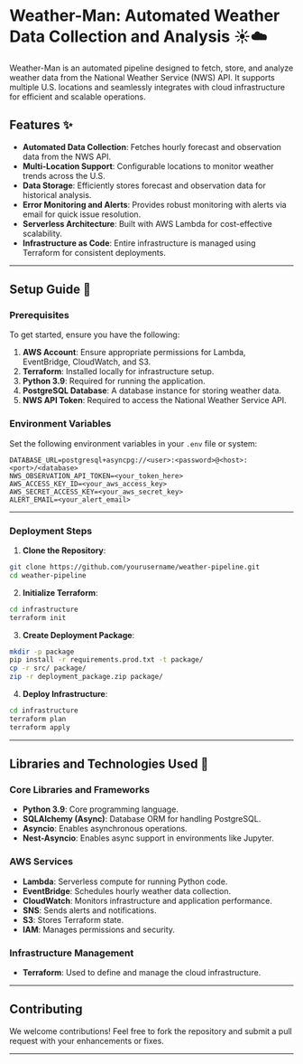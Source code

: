 # Weather-Man: Automated Weather Data Collection and Analysis ☀️☁️

Weather-Man is an automated pipeline designed to fetch, store, and analyze weather data from the National Weather Service (NWS) API. It supports multiple U.S. locations and seamlessly integrates with cloud infrastructure for efficient and scalable operations.

## Features ✨

- **Automated Data Collection**: Fetches hourly forecast and observation data from the NWS API.
- **Multi-Location Support**: Configurable locations to monitor weather trends across the U.S.
- **Data Storage**: Efficiently stores forecast and observation data for historical analysis.
- **Error Monitoring and Alerts**: Provides robust monitoring with alerts via email for quick issue resolution.
- **Serverless Architecture**: Built with AWS Lambda for cost-effective scalability.
- **Infrastructure as Code**: Entire infrastructure is managed using Terraform for consistent deployments.

---

## Setup Guide 🚀

### Prerequisites

To get started, ensure you have the following:

1. **AWS Account**: Ensure appropriate permissions for Lambda, EventBridge, CloudWatch, and S3.
2. **Terraform**: Installed locally for infrastructure setup.
3. **Python 3.9**: Required for running the application.
4. **PostgreSQL Database**: A database instance for storing weather data.
5. **NWS API Token**: Required to access the National Weather Service API.

### Environment Variables

Set the following environment variables in your `.env` file or system:

```
DATABASE_URL=postgresql+asyncpg://<user>:<password>@<host>:<port>/<database>
NWS_OBSERVATION_API_TOKEN=<your_token_here>
AWS_ACCESS_KEY_ID=<your_aws_access_key>
AWS_SECRET_ACCESS_KEY=<your_aws_secret_key>
ALERT_EMAIL=<your_alert_email>
```

---

### Deployment Steps

1. **Clone the Repository**:

```bash
git clone https://github.com/yourusername/weather-pipeline.git
cd weather-pipeline
```

2. **Initialize Terraform**:

```bash
cd infrastructure
terraform init
```

3. **Create Deployment Package**:

```bash
mkdir -p package
pip install -r requirements.prod.txt -t package/
cp -r src/ package/
zip -r deployment_package.zip package/
```

4. **Deploy Infrastructure**:

```bash
cd infrastructure
terraform plan
terraform apply
```

---

## Libraries and Technologies Used 🔧

### Core Libraries and Frameworks

- **Python 3.9**: Core programming language.
- **SQLAlchemy (Async)**: Database ORM for handling PostgreSQL.
- **Asyncio**: Enables asynchronous operations.
- **Nest-Asyncio**: Enables async support in environments like Jupyter.

### AWS Services

- **Lambda**: Serverless compute for running Python code.
- **EventBridge**: Schedules hourly weather data collection.
- **CloudWatch**: Monitors infrastructure and application performance.
- **SNS**: Sends alerts and notifications.
- **S3**: Stores Terraform state.
- **IAM**: Manages permissions and security.

### Infrastructure Management

- **Terraform**: Used to define and manage the cloud infrastructure.

---

## Contributing

We welcome contributions! Feel free to fork the repository and submit a pull request with your enhancements or fixes.

---
